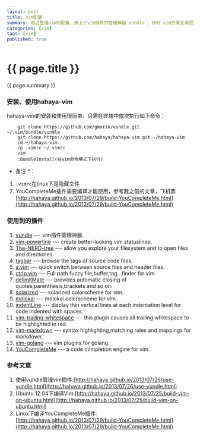 ```yaml
---
layout: post
title: vim配置
summary: 最近整理vim的配置，换上了vim插件的管理神器`vundle`，顿时.vim目录变得很干净、清晰，`vundle`使用git来管理插件、一键更新，从此一个`.vimrc`走天下，我的配置托管在GitHub这里[https://github.com/hahaya/hahaya-vim](https://github.com/hahaya/hahaya-vim),妈妈再也不用担心我的vim配置了~
categories: [vim]
tags: [vim]
published: true
---
```


# {{ page.title }} #
{{ page.summary }}

### 安装、使用hahaya-vim ###
hahaya-vim的安装和使用很简单，只需在终端中依次执行如下命令：  

        git clone https://github.com/gmarik/vundle.git ~/.vim/bundle/vundle  
        git clone https://github.com/hahaya/hahaya-vim.git ~/hahaya-vim
        cd ~/hahaya-vim
        cp .vimrc ~/.vimrc
        vim
        :BundleInstall(在vim命令模式下执行)

* 备注 *：  
1. `.vimrc`在linux下是隐藏文件  
2. YouCompleteMe插件需要编译才能使用，参考我之前的文章，飞机票[http://hahaya.github.io/2013/07/29/build-YouCompleteMe.html](http://hahaya.github.io/2013/07/29/build-YouCompleteMe.html)  

### 使用到的插件 ###
1. [vundle](https://github.com/gmarik/vundle) --- vim插件管理神器.  
2. [vim-powerline](https://github.com/Lokaltog/vim-powerline) --- create better-looking vim statuslines.  
3. [The-NERD-tree](https://github.com/vim-scripts/The-NERD-tree) --- allow you explore your filesystem and to open files and directories.  
4. [tagbar](https://github.com/majutsushi/tagbar) --- browse the tags of source code files.  
5. [a.vim](https://github.com/vim-scripts/a.vim) --- quick switch between source files and header files.  
6. [ctrlp.vim](https://github.com/kien/ctrlp.vim) --- Full path fuzzy file,buffer,tag...finder for vim.  
7. [delimitMate](ttps://github.com/Raimondi/delimitMate) --- provides automatic closing of quotes,parenthesis,brackets and so on.  
8. [solarized](https://github.com/altercation/vim-colors-solarized) --- solarized colorscheme for vim.  
9. [molokai](https://github.com/tomasr/molokai) --- molokai colorscheme for vim.  
10. [indentLine](https://github.com/Yggdroot/indentLine) --- display thin vertical lines at each indentation level for code indented with spaces.  
11. [vim-trailing-whitespace](https://github.com/bronson/vim-trailing-whitespace) --- this plugin causes all trailing whitespace to be highlighted in red.  
12. [vim-markdown](https://github.com/plasticboy/vim-markdown) --- syntax highlighting,matching rules and mappings for markdown.  
13. [vim-golang](https://github.com/jnwhiteh/vim-golang) --- vim plugins for golang.  
14. [YouCompleteMe](https://github.com/Valloric/YouCompleteMe) --- a code completion engine for vim.

### 参考文章 ###
1. 使用vundle管理vim插件:[http://hahaya.github.io/2013/07/26/use-vundle.html](http://hahaya.github.io/2013/07/26/use-vundle.html)  
2. Ubuntu 12.04下编译Vim:[http://hahaya.github.io/2013/07/25/build-vim-on-ubuntu.html](http://hahaya.github.io/2013/07/25/build-vim-on-ubuntu.html)  
3. Linux下编译YouCompleteMe插件:[http://hahaya.github.io/2013/07/29/build-YouCompleteMe.html](http://hahaya.github.io/2013/07/29/build-YouCompleteMe.html)
